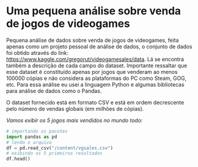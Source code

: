 # Uma pequena análise sobre venda de jogos de videogames

Pequena análise de dados sobre venda de jogos de videogames, feita apenas como um projeto pessoal de análise de dados, o conjunto de dados foi obtido através do link: https://www.kaggle.com/gregorut/videogamesales/data. Lá se encontra também a descrição de cada campo do dataset. Importante ressaltar que esse dataset é constituído apenas por jogos que venderam ao menos 100000 cópias e não considera as plataformas do PC como Steam, GOG, etc.
Para essa análise eu usei a linguagem Python e algumas bibliotecas para análise de dados como o Pandas.

O dataset fornecido está em formato CSV e está em ordem decrescente pelo número de vendas globais (em milhões de cópias).

*Vamos exibir os 5 jogos mais vendidos no mundo todo:*

```python
# importando os pacotes
import pandas as pd
# lendo o arquivo
df = pd.read_csv("/content/vgsales.csv")
# exibindo os 5 primeiros resultados
df.head()

```

